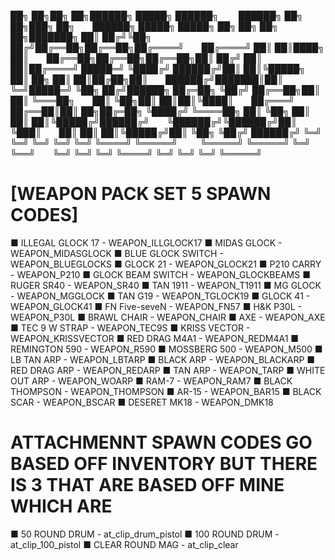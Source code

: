 
██╗  ██╗██╗   ██╗██████╗  █████╗  ██████╗   ██████╗ ██╗   ██╗███╗  ██╗  ██████╗  █████╗  █████╗ ██╗  ██╗  ██╗   ██╗███████╗
██║ ██╔╝╚██╗ ██╔╝██╔══██╗██╔══██╗██╔════╝  ██╔════╝ ██║   ██║████╗ ██║  ██╔══██╗██╔══██╗██╔══██╗██║ ██╔╝  ██║   ██║██╔════╝
█████═╝  ╚████╔╝ ██████╔╝██║  ██║╚█████╗   ██║  ██╗ ██║   ██║██╔██╗██║  ██████╔╝███████║██║  ╚═╝█████═╝   ╚██╗ ██╔╝██████╗
██╔═██╗   ╚██╔╝  ██╔══██╗██║  ██║ ╚═══██╗  ██║  ╚██╗██║   ██║██║╚████║  ██╔═══╝ ██╔══██║██║  ██╗██╔═██╗    ╚████╔╝ ╚════██╗
██║ ╚██╗   ██║   ██║  ██║╚█████╔╝██████╔╝  ╚██████╔╝╚██████╔╝██║ ╚███║  ██║     ██║  ██║╚█████╔╝██║ ╚██╗    ╚██╔╝  ██████╔╝
╚═╝  ╚═╝   ╚═╝   ╚═╝  ╚═╝ ╚════╝ ╚═════╝    ╚═════╝  ╚═════╝ ╚═╝  ╚══╝  ╚═╝     ╚═╝  ╚═╝ ╚════╝ ╚═╝  ╚═╝     ╚═╝   ╚═════╝

# [WEAPON PACK SET 5 SPAWN CODES]

■ ILLEGAL GLOCK 17        - WEAPON_ILLGLOCK17
■ MIDAS GLOCK             - WEAPON_MIDASGLOCK
■ BLUE GLOCK SWITCH       - WEAPON_BLUEGLOCKS
■ GLOCK 21                - WEAPON_GLOCK21
■ P210 CARRY              - WEAPON_P210
■ GLOCK BEAM SWITCH       - WEAPON_GLOCKBEAMS
■ RUGER SR40              - WEAPON_SR40
■ TAN 1911                - WEAPON_T1911
■ MG GLOCK                - WEAPON_MGGLOCK
■ TAN G19                 - WEAPON_TGLOCK19
■ GLOCK 41                - WEAPON_GLOCK41
■ FN Five-seveN           - WEAPON_FN57
■ H&K P30L                - WEAPON_P30L
■ BRAWL CHAIR             - WEAPON_CHAIR
■ AXE                     - WEAPON_AXE
■ TEC 9 W STRAP           - WEAPON_TEC9S
■ KRISS VECTOR            - WEAPON_KRISSVECTOR
■ RED DRAG M4A1           - WEAPON_REDM4A1
■ REMINGTON 590           - WEAPON_R590
■ MOSSBERG 500            - WEAPON_M500
■ LB TAN ARP              - WEAPON_LBTARP
■ BLACK ARP               - WEAPON_BLACKARP
■ RED DRAG ARP            - WEAPON_REDARP
■ TAN ARP                 - WEAPON_TARP
■ WHITE OUT ARP           - WEAPON_WOARP
■ RAM-7                   - WEAPON_RAM7
■ BLACK THOMPSON          - WEAPON_THOMPSON
■ AR-15                   - WEAPON_BAR15
■ BLACK SCAR              - WEAPON_BSCAR
■ DESERET MK18            - WEAPON_DMK18


# ATTACHMENNT SPAWN CODES GO BASED OFF INVENTORY BUT THERE IS 3 THAT ARE BASED OFF MINE WHICH ARE


■ 50 ROUND DRUM           - at_clip_drum_pistol
■ 100 ROUND DRUM          - at_clip_100_pistol
■ CLEAR ROUND MAG         - at_clip_clear
